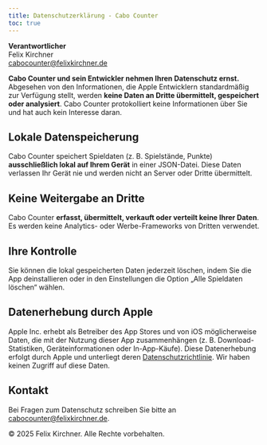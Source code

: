 ```yaml
---
title: Datenschutzerklärung - Cabo Counter
toc: true
---
```


**Verantwortlicher**  
Felix Kirchner  
[cabocounter@felixkirchner.de](mailto:cabocounter@felixkirchner.de)

**Cabo Counter und sein Entwickler nehmen Ihren Datenschutz ernst.** Abgesehen von den Informationen, die Apple
Entwicklern standardmäßig zur Verfügung stellt, werden **keine Daten an Dritte übermittelt, gespeichert oder analysiert**. Cabo Counter protokolliert keine Informationen über Sie und hat auch kein Interesse daran.

## Lokale Datenspeicherung

Cabo Counter speichert Spieldaten (z. B. Spielstände, Punkte) **ausschließlich lokal auf Ihrem Gerät** in einer
JSON-Datei. Diese Daten verlassen Ihr Gerät nie und werden nicht an Server oder Dritte übermittelt.

## Keine Weitergabe an Dritte

Cabo Counter **erfasst, übermittelt, verkauft oder verteilt keine Ihrer Daten**. Es werden keine Analytics- oder
Werbe-Frameworks von Dritten verwendet.

## Ihre Kontrolle

Sie können die lokal gespeicherten Daten jederzeit löschen, indem Sie die App deinstallieren oder in den Einstellungen
die Option „Alle Spieldaten löschen“ wählen.

## Datenerhebung durch Apple

Apple Inc. erhebt als Betreiber des App Stores und von iOS möglicherweise Daten, die mit der Nutzung dieser App
zusammenhängen (z. B. Download-Statistiken, Geräteinformationen oder In-App-Käufe). Diese Datenerhebung erfolgt durch
Apple und unterliegt deren [Datenschutzrichtlinie](https://www.apple.com/legal/privacy/de-ww/). Wir haben
keinen Zugriff auf diese Daten.

## Kontakt

Bei Fragen zum Datenschutz schreiben Sie bitte an [cabocounter@felixkirchner.de](mailto:cabocounter@felixkirchner.de).

&copy; 2025 Felix Kirchner. Alle Rechte vorbehalten.